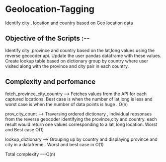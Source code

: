 # Geolocation-Tagging
Identify city , location and country based on Geo location data

Objective of the Scripts :--
---------------------------
Identify city ,province and country based on the lat,long values using the reverse geocoder api.
Update the user pandas dataframe with these values.
Create lookup table based on dictionary group by country where user visited along with the province and city pair in each country.

Complexity and perfomance
--------------------------
fetch_province_city_country --> Fetches values from the API for each captured locations. Best case is when the number of lat,long is less and worst case is when the number of data points is huge . O(n)

prov_city_count --> Traversing ordered dictionary , individual repsonses from the reverse geocoder identifying the province,city and country. each result would return one values corresponding to a lat, long location.  Worst and Best case O(1)

lookup_dictionary --> Grouping up by country and displaying province and city in a datafreme . Worst and best case in O(1)

Total complexity ---O(n)

